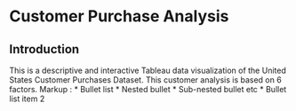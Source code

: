 # Customer Purchase Analysis 
## Introduction
This is a descriptive and interactive Tableau data visualization of the United States Customer Purchases Dataset. This customer analysis is based on 6 factors. 
 Markup : * Bullet list
              * Nested bullet
                  * Sub-nested bullet etc
          * Bullet list item 2
